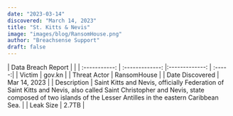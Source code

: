 ```yaml
---
date: "2023-03-14"
discovered: "March 14, 2023"
title: "St. Kitts & Nevis"
image: "images/blog/RansomHouse.png"
author: "Breachsense Support"
draft: false
---
```


| Data Breach Report           |              | 
| :-----------: | :-------------:     |:-------------:    | :-----:|
| Victim      | gov.kn      | 
| Threat Actor      | RansomHouse      | 
| Date Discovered      | Mar 14, 2023      | 
| Description      | Saint Kitts and Nevis, officially Federation of Saint Kitts and Nevis, also called Saint Christopher and Nevis, state composed of two islands of the Lesser Antilles in the eastern Caribbean Sea.      | 
| Leak Size      | 2.7TB      | 

